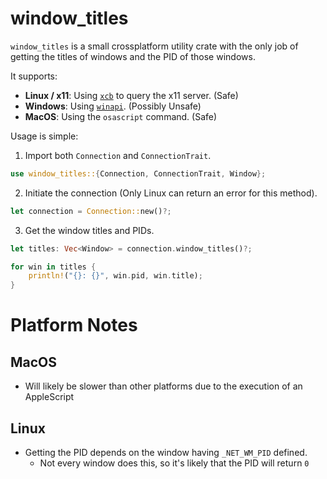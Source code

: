 # window_titles

`window_titles` is a small crossplatform utility crate with the only job of getting the titles of windows and the PID of those windows.

It supports:

- **Linux / x11**:
Using [`xcb`] to query the x11 server. (Safe)
- **Windows**:
Using [`winapi`]. (Possibly Unsafe)
- **MacOS**:
Using the `osascript` command. (Safe)

Usage is simple:

1. Import both `Connection` and `ConnectionTrait`.

```rs
use window_titles::{Connection, ConnectionTrait, Window};
```

2. Initiate the connection (Only Linux can return an error for this method).

```rs
let connection = Connection::new()?;
```

3. Get the window titles and PIDs.

```rs
let titles: Vec<Window> = connection.window_titles()?;

for win in titles {
    println!("{}: {}", win.pid, win.title);
}
```

# Platform Notes

## MacOS

* Will likely be slower than other platforms due to the execution of an AppleScript

## Linux

* Getting the PID depends on the window having `_NET_WM_PID` defined.
  * Not every window does this, so it's likely that the PID will return `0`

[`xcb`]: https://github.com/rtbo/rust-xcb
[`winapi`]: https://github.com/retep998/winapi-rs
